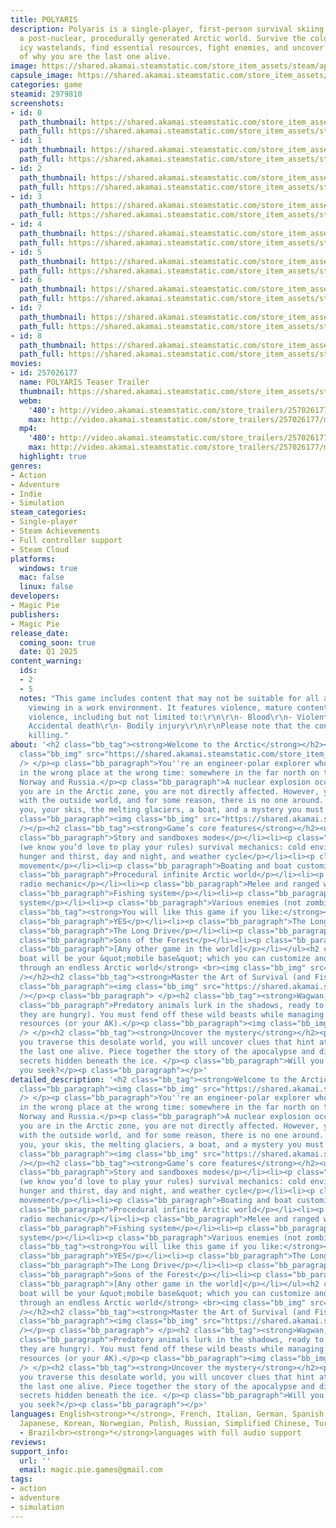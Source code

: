 ```yaml
---
title: POLYARIS
description: Polyaris is a single-player, first-person survival skiing game set in
  a post-nuclear, procedurally generated Arctic world. Survive the cold, ski through
  icy wastelands, find essential resources, fight enemies, and uncover the mystery
  of why you are the last one alive.
image: https://shared.akamai.steamstatic.com/store_item_assets/steam/apps/2979810/header.jpg?t=1732617868
capsule_image: https://shared.akamai.steamstatic.com/store_item_assets/steam/apps/2979810/capsule_231x87.jpg?t=1732617868
categories: game
steamid: 2979810
screenshots:
- id: 0
  path_thumbnail: https://shared.akamai.steamstatic.com/store_item_assets/steam/apps/2979810/ss_b3247f406a546916cf2d614849c6b5cf33f28c1f.600x338.jpg?t=1732617868
  path_full: https://shared.akamai.steamstatic.com/store_item_assets/steam/apps/2979810/ss_b3247f406a546916cf2d614849c6b5cf33f28c1f.1920x1080.jpg?t=1732617868
- id: 1
  path_thumbnail: https://shared.akamai.steamstatic.com/store_item_assets/steam/apps/2979810/ss_dab4834d27641b58e5cc69ed7ebd6c5798a75ff0.600x338.jpg?t=1732617868
  path_full: https://shared.akamai.steamstatic.com/store_item_assets/steam/apps/2979810/ss_dab4834d27641b58e5cc69ed7ebd6c5798a75ff0.1920x1080.jpg?t=1732617868
- id: 2
  path_thumbnail: https://shared.akamai.steamstatic.com/store_item_assets/steam/apps/2979810/ss_0f0aac05015f5411f4609b39f3f055dd1f2ecc6d.600x338.jpg?t=1732617868
  path_full: https://shared.akamai.steamstatic.com/store_item_assets/steam/apps/2979810/ss_0f0aac05015f5411f4609b39f3f055dd1f2ecc6d.1920x1080.jpg?t=1732617868
- id: 3
  path_thumbnail: https://shared.akamai.steamstatic.com/store_item_assets/steam/apps/2979810/ss_0e54d385d1637f217866ca93fa109f92b1f3a36f.600x338.jpg?t=1732617868
  path_full: https://shared.akamai.steamstatic.com/store_item_assets/steam/apps/2979810/ss_0e54d385d1637f217866ca93fa109f92b1f3a36f.1920x1080.jpg?t=1732617868
- id: 4
  path_thumbnail: https://shared.akamai.steamstatic.com/store_item_assets/steam/apps/2979810/ss_949ed2f1334532b8121455241391421895c04d99.600x338.jpg?t=1732617868
  path_full: https://shared.akamai.steamstatic.com/store_item_assets/steam/apps/2979810/ss_949ed2f1334532b8121455241391421895c04d99.1920x1080.jpg?t=1732617868
- id: 5
  path_thumbnail: https://shared.akamai.steamstatic.com/store_item_assets/steam/apps/2979810/ss_fb809f185ef0655b93bc15f292d624e251ad737f.600x338.jpg?t=1732617868
  path_full: https://shared.akamai.steamstatic.com/store_item_assets/steam/apps/2979810/ss_fb809f185ef0655b93bc15f292d624e251ad737f.1920x1080.jpg?t=1732617868
- id: 6
  path_thumbnail: https://shared.akamai.steamstatic.com/store_item_assets/steam/apps/2979810/ss_1afb5c80e03613fa32da36d824ca61fa0edf490e.600x338.jpg?t=1732617868
  path_full: https://shared.akamai.steamstatic.com/store_item_assets/steam/apps/2979810/ss_1afb5c80e03613fa32da36d824ca61fa0edf490e.1920x1080.jpg?t=1732617868
- id: 7
  path_thumbnail: https://shared.akamai.steamstatic.com/store_item_assets/steam/apps/2979810/ss_397e29ff42264c83537b2d81a85d6ea4f339c0b0.600x338.jpg?t=1732617868
  path_full: https://shared.akamai.steamstatic.com/store_item_assets/steam/apps/2979810/ss_397e29ff42264c83537b2d81a85d6ea4f339c0b0.1920x1080.jpg?t=1732617868
- id: 8
  path_thumbnail: https://shared.akamai.steamstatic.com/store_item_assets/steam/apps/2979810/ss_d46296f62812afa928338ad2da002b5fdba4bded.600x338.jpg?t=1732617868
  path_full: https://shared.akamai.steamstatic.com/store_item_assets/steam/apps/2979810/ss_d46296f62812afa928338ad2da002b5fdba4bded.1920x1080.jpg?t=1732617868
movies:
- id: 257026177
  name: POLYARIS Teaser Trailer
  thumbnail: https://shared.akamai.steamstatic.com/store_item_assets/steam/apps/257026177/movie.293x165.jpg?t=1717009370
  webm:
    '480': http://video.akamai.steamstatic.com/store_trailers/257026177/movie480_vp9.webm?t=1717009370
    max: http://video.akamai.steamstatic.com/store_trailers/257026177/movie_max_vp9.webm?t=1717009370
  mp4:
    '480': http://video.akamai.steamstatic.com/store_trailers/257026177/movie480.mp4?t=1717009370
    max: http://video.akamai.steamstatic.com/store_trailers/257026177/movie_max.mp4?t=1717009370
  highlight: true
genres:
- Action
- Adventure
- Indie
- Simulation
steam_categories:
- Single-player
- Steam Achievements
- Full controller support
- Steam Cloud
platforms:
  windows: true
  mac: false
  linux: false
developers:
- Magic Pie
publishers:
- Magic Pie
release_date:
  coming_soon: true
  date: Q1 2025
content_warning:
  ids:
  - 2
  - 5
  notes: "This game includes content that may not be suitable for all ages or for
    viewing in a work environment. It features violence, mature content, and realistic
    violence, including but not limited to:\r\n\r\n- Blood\r\n- Violent acts\r\n-
    Accidental death\r\n- Bodily injury\r\n\r\nPlease note that the content involves
    killing."
about: '<h2 class="bb_tag"><strong>Welcome to the Arctic</strong></h2><p class="bb_paragraph"><img
  class="bb_img" src="https://shared.akamai.steamstatic.com/store_item_assets/steam/apps/2979810/extras/Copy_of_Skiing_through_blizzard.gif?t=1732617868"
  /> </p><p class="bb_paragraph">You''re an engineer-polar explorer who finds himself
  in the wrong place at the wrong time: somewhere in the far north on the border of
  Norway and Russia.</p><p class="bb_paragraph">A nuclear explosion occurs, but since
  you are in the Arctic zone, you are not directly affected. However, you lose contact
  with the outside world, and for some reason, there is no one around. Now it''s just
  you, your skis, the melting glaciers, a boat, and a mystery you must solve. </p><p
  class="bb_paragraph"><img class="bb_img" src="https://shared.akamai.steamstatic.com/store_item_assets/steam/apps/2979810/extras/Copy_of_Picking_up_and_reloading.gif?t=1732617868"
  /></p><h2 class="bb_tag"><strong>Game’s core features</strong></h2><ul class="bb_ul"><li><p
  class="bb_paragraph">Story and sandboxes modes</p></li><li><p class="bb_paragraph">Customizable
  (we know you’d love to play your rules) survival mechanics: cold environment, clothing,
  hunger and thirst, day and night, and weather cycle</p></li><li><p class="bb_paragraph">Skiing
  movement</p></li><li><p class="bb_paragraph">Boating and boat customization system</p></li><li><p
  class="bb_paragraph">Procedural infinite Arctic world</p></li><li><p class="bb_paragraph">Portable
  radio mechanic</p></li><li><p class="bb_paragraph">Melee and ranged weapons</p></li><li><p
  class="bb_paragraph">Fishing system</p></li><li><p class="bb_paragraph">Crafting
  system</p></li><li><p class="bb_paragraph">Various enemies (not zombies, exhale)</p></li></ul><h2
  class="bb_tag"><strong>You will like this game if you like:</strong></h2><ul class="bb_ul"><li><p
  class="bb_paragraph">YES</p></li><li><p class="bb_paragraph">The Long Dark</p></li><li><p
  class="bb_paragraph">The Long Drive</p></li><li><p class="bb_paragraph">The Forest</p></li><li><p
  class="bb_paragraph">Sons of the Forest</p></li><li><p class="bb_paragraph">SunkenLand</p></li><li><p
  class="bb_paragraph">[Any other game in the world]</p></li></ul><h2 class="bb_tag"><strong>The
  boat will be your &quot;mobile base&quot; which you can customize and use to traverse
  through an endless Arctic world</strong> <br><img class="bb_img" src="https://shared.akamai.steamstatic.com/store_item_assets/steam/apps/2979810/extras/Copy_of_Swimming_on_a_boat.gif?t=1732617868"
  /></h2><h2 class="bb_tag"><strong>Master the Art of Survival (and Fishing)</strong></h2><p
  class="bb_paragraph"><img class="bb_img" src="https://shared.akamai.steamstatic.com/store_item_assets/steam/apps/2979810/extras/Copy_of_Fishing.gif?t=1732617868"
  /></p><p class="bb_paragraph"> </p><h2 class="bb_tag"><strong>Wagwan, wolves</strong></h2><p
  class="bb_paragraph">Predatory animals lurk in the shadows, ready to attack (when
  they are hungry). You must fend off these wild beasts while managing your own dwindling
  resources (or your AK).</p><p class="bb_paragraph"><img class="bb_img" src="https://shared.akamai.steamstatic.com/store_item_assets/steam/apps/2979810/extras/Copy_of_Campfire_with_wolf.gif?t=1732617868"
  /> </p><h2 class="bb_tag"><strong>Uncover the mystery</strong></h2><p class="bb_paragraph">As
  you traverse this desolate world, you will uncover clues that hint at why you are
  the last one alive. Piece together the story of the apocalypse and discover the
  secrets hidden beneath the ice. </p><p class="bb_paragraph">Will you find the answers
  you seek?</p><p class="bb_paragraph"></p>'
detailed_description: '<h2 class="bb_tag"><strong>Welcome to the Arctic</strong></h2><p
  class="bb_paragraph"><img class="bb_img" src="https://shared.akamai.steamstatic.com/store_item_assets/steam/apps/2979810/extras/Copy_of_Skiing_through_blizzard.gif?t=1732617868"
  /> </p><p class="bb_paragraph">You''re an engineer-polar explorer who finds himself
  in the wrong place at the wrong time: somewhere in the far north on the border of
  Norway and Russia.</p><p class="bb_paragraph">A nuclear explosion occurs, but since
  you are in the Arctic zone, you are not directly affected. However, you lose contact
  with the outside world, and for some reason, there is no one around. Now it''s just
  you, your skis, the melting glaciers, a boat, and a mystery you must solve. </p><p
  class="bb_paragraph"><img class="bb_img" src="https://shared.akamai.steamstatic.com/store_item_assets/steam/apps/2979810/extras/Copy_of_Picking_up_and_reloading.gif?t=1732617868"
  /></p><h2 class="bb_tag"><strong>Game’s core features</strong></h2><ul class="bb_ul"><li><p
  class="bb_paragraph">Story and sandboxes modes</p></li><li><p class="bb_paragraph">Customizable
  (we know you’d love to play your rules) survival mechanics: cold environment, clothing,
  hunger and thirst, day and night, and weather cycle</p></li><li><p class="bb_paragraph">Skiing
  movement</p></li><li><p class="bb_paragraph">Boating and boat customization system</p></li><li><p
  class="bb_paragraph">Procedural infinite Arctic world</p></li><li><p class="bb_paragraph">Portable
  radio mechanic</p></li><li><p class="bb_paragraph">Melee and ranged weapons</p></li><li><p
  class="bb_paragraph">Fishing system</p></li><li><p class="bb_paragraph">Crafting
  system</p></li><li><p class="bb_paragraph">Various enemies (not zombies, exhale)</p></li></ul><h2
  class="bb_tag"><strong>You will like this game if you like:</strong></h2><ul class="bb_ul"><li><p
  class="bb_paragraph">YES</p></li><li><p class="bb_paragraph">The Long Dark</p></li><li><p
  class="bb_paragraph">The Long Drive</p></li><li><p class="bb_paragraph">The Forest</p></li><li><p
  class="bb_paragraph">Sons of the Forest</p></li><li><p class="bb_paragraph">SunkenLand</p></li><li><p
  class="bb_paragraph">[Any other game in the world]</p></li></ul><h2 class="bb_tag"><strong>The
  boat will be your &quot;mobile base&quot; which you can customize and use to traverse
  through an endless Arctic world</strong> <br><img class="bb_img" src="https://shared.akamai.steamstatic.com/store_item_assets/steam/apps/2979810/extras/Copy_of_Swimming_on_a_boat.gif?t=1732617868"
  /></h2><h2 class="bb_tag"><strong>Master the Art of Survival (and Fishing)</strong></h2><p
  class="bb_paragraph"><img class="bb_img" src="https://shared.akamai.steamstatic.com/store_item_assets/steam/apps/2979810/extras/Copy_of_Fishing.gif?t=1732617868"
  /></p><p class="bb_paragraph"> </p><h2 class="bb_tag"><strong>Wagwan, wolves</strong></h2><p
  class="bb_paragraph">Predatory animals lurk in the shadows, ready to attack (when
  they are hungry). You must fend off these wild beasts while managing your own dwindling
  resources (or your AK).</p><p class="bb_paragraph"><img class="bb_img" src="https://shared.akamai.steamstatic.com/store_item_assets/steam/apps/2979810/extras/Copy_of_Campfire_with_wolf.gif?t=1732617868"
  /> </p><h2 class="bb_tag"><strong>Uncover the mystery</strong></h2><p class="bb_paragraph">As
  you traverse this desolate world, you will uncover clues that hint at why you are
  the last one alive. Piece together the story of the apocalypse and discover the
  secrets hidden beneath the ice. </p><p class="bb_paragraph">Will you find the answers
  you seek?</p><p class="bb_paragraph"></p>'
languages: English<strong>*</strong>, French, Italian, German, Spanish - Spain, Czech,
  Japanese, Korean, Norwegian, Polish, Russian, Simplified Chinese, Turkish, Portuguese
  - Brazil<br><strong>*</strong>languages with full audio support
reviews:
support_info:
  url: ''
  email: magic.pie.games@gmail.com
tags:
- action
- adventure
- simulation
---
```


